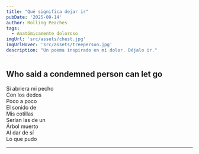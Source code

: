 ```yaml
---
title: "Qué significa dejar ir"
pubDate: '2025-09-14'
author: Rolling Peaches
tags:
  - Anatómicamente doloroso
imgUrl: 'src/assets/chest.jpg'
imgUrlHover: 'src/assets/treeperson.jpg'
description: "Un poema inspirado en mi dolor. Déjalo ir."
---
```


## Who said a condemned person can let go

Si abriera mi pecho  
Con los dedos  
Poco a poco  
El sonido de  
Mis cotillas  
Serían las de un  
Árbol muerto  
Al dar de sí  
Lo que pudo

---
